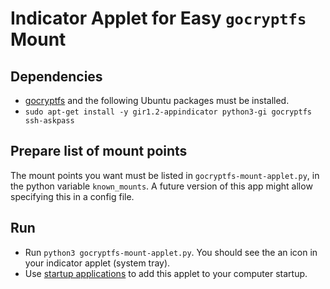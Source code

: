 # Indicator Applet for Easy `gocryptfs` Mount

## Dependencies
  - [gocryptfs](https://github.com/rfjakob/gocryptfs) and the following Ubuntu packages must be installed.
  - `sudo apt-get install -y gir1.2-appindicator python3-gi gocryptfs ssh-askpass`

## Prepare list of mount points
The mount points you want must be listed in `gocryptfs-mount-applet.py`,
in the python variable `known_mounts`. A future version of this app might allow
specifying this in a config file.

## Run
  - Run `python3 gocryptfs-mount-applet.py`. You should see the an icon in your
  indicator applet (system tray).
  - Use [startup applications](https://help.ubuntu.com/stable/ubuntu-help/startup-applications.html.en) to add this applet to your computer startup.
